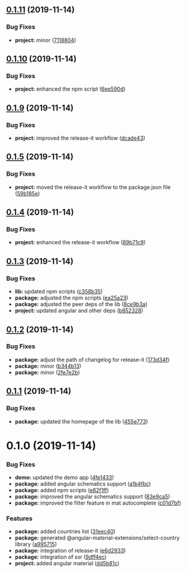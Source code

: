 ## [0.1.11](https://github.com/angular-material-extensions/select-country/compare/0.1.10...0.1.11) (2019-11-14)


### Bug Fixes

* **project:** minor ([7118804](https://github.com/angular-material-extensions/select-country/commit/711880464bbe7211c1fcbfc46c83169430996a77))

## [0.1.10](https://github.com/angular-material-extensions/select-country/compare/0.1.9...0.1.10) (2019-11-14)


### Bug Fixes

* **project:** enhanced the npm script ([6ee590d](https://github.com/angular-material-extensions/select-country/commit/6ee590dd98d26db58710648a6c027be6eb3bfb0e))

## [0.1.9](https://github.com/angular-material-extensions/select-country/compare/0.1.8...0.1.9) (2019-11-14)


### Bug Fixes

* **project:** improved the release-it workflow ([dcade43](https://github.com/angular-material-extensions/select-country/commit/dcade438fb66c24051373bf58961a94614eb24c6))

## [0.1.5](https://github.com/angular-material-extensions/select-country/compare/0.1.4...0.1.5) (2019-11-14)


### Bug Fixes

* **project:** moved the release-it workflow to the package.json file ([59b185e](https://github.com/angular-material-extensions/select-country/commit/59b185efc93e8e6807a6d76506080b742999f65a))

## [0.1.4](https://github.com/angular-material-extensions/select-country/compare/0.1.3...0.1.4) (2019-11-14)


### Bug Fixes

* **project:** enhanced the release-it workflow ([89b71c9](https://github.com/angular-material-extensions/select-country/commit/89b71c992e687111abeb5e0fdc1de6e1fb28f08b))

## [0.1.3](https://github.com/angular-material-extensions/select-country/compare/0.1.2...0.1.3) (2019-11-14)


### Bug Fixes

* **lib:** updated npm scripts ([c358b35](https://github.com/angular-material-extensions/select-country/commit/c358b35c8c846db7221e9a2d2a066f4a78db7357))
* **package:** adjusted the npm scripts ([ea25a23](https://github.com/angular-material-extensions/select-country/commit/ea25a2363da7351199526ed55cd55b0a83422099))
* **package:** adjusted the peer deps of the lib ([8ce9b3a](https://github.com/angular-material-extensions/select-country/commit/8ce9b3a73496992133587382213c5ab07670aa54))
* **project:** updated angular and other deps ([b852328](https://github.com/angular-material-extensions/select-country/commit/b8523280dae8d1f4b19cedc4c43ead3e27272a66))

## [0.1.2](https://github.com/angular-material-extensions/select-country/compare/0.1.1...0.1.2) (2019-11-14)


### Bug Fixes

* **package:** adjust the path of changelog for release-it ([173d34f](https://github.com/angular-material-extensions/select-country/commit/173d34f6642191169b695974b32a133d532f9bea))
* **package:** minor ([b344b13](https://github.com/angular-material-extensions/select-country/commit/b344b1325753c033119e4bc825e8a5b18b912180))
* **package:** minor ([2fe7e2b](https://github.com/angular-material-extensions/select-country/commit/2fe7e2b7e754bb34bf077232f59446d2e46d5421))

## [0.1.1](https://github.com/angular-material-extensions/select-country/compare/0.1.0...0.1.1) (2019-11-14)


### Bug Fixes

* **package:** updated the homepage of the lib ([455e773](https://github.com/angular-material-extensions/select-country/commit/455e773611050056fcda6a25cd21b374b68745f8))

# 0.1.0 (2019-11-14)


### Bug Fixes

* **demo:** updated the demo app ([4fe1433](https://github.com/angular-material-extensions/select-country/commit/4fe14336e0d9ae2d397cf721bb1fb35783901381))
* **package:** added angular schematics support ([a1b4fbc](https://github.com/angular-material-extensions/select-country/commit/a1b4fbc8f1d88c968406aeca3b3048d2273128e0))
* **package:** added npm scripts ([e82f1ff](https://github.com/angular-material-extensions/select-country/commit/e82f1ffb3b77b9418e2e612e8eccf573e62c9e0d))
* **package:** improved the angular schematics support ([83e9ca5](https://github.com/angular-material-extensions/select-country/commit/83e9ca565446b25f208f01270c6fedd73f914041))
* **package:** improved the filter feature in mat autocomplete ([c01d7bf](https://github.com/angular-material-extensions/select-country/commit/c01d7bfa9c1e37319531f6dd407f919ebcb27b84))


### Features

* **package:** added countries list ([31eec40](https://github.com/angular-material-extensions/select-country/commit/31eec4042d21daaa38488418f0513641ad0aeb98))
* **package:** generated @angular-material-extensions/select-country library ([a995715](https://github.com/angular-material-extensions/select-country/commit/a9957150d1bb53fe25d7d9a165e8c3ef7cd0bc89))
* **package:** integration of release-it ([e6d2933](https://github.com/angular-material-extensions/select-country/commit/e6d293386a82f2db1eae539e6a9f616b7c488834))
* **package:** integration of ssr ([9dff4ec](https://github.com/angular-material-extensions/select-country/commit/9dff4ecfe19536e0db77634aea9650eb15ba1917))
* **project:** added angular material ([dd5b81c](https://github.com/angular-material-extensions/select-country/commit/dd5b81c1106b0653f76451a2a451edfd48fe2afa))

